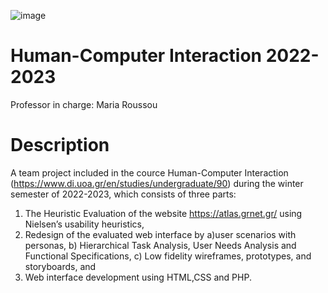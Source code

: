 ![image](https://github.com/anaitezk/HCI22-23/assets/76975631/eb66f617-1975-4d6c-a693-54367a275275)
# Human-Computer Interaction 2022-2023
Professor in charge: Maria Roussou

# Description
A team project included in the cource Human-Computer Interaction (https://www.di.uoa.gr/en/studies/undergraduate/90) during the winter semester of 2022-2023, which consists of three parts: 
1. The Heuristic Evaluation of the website https://atlas.grnet.gr/ using Nielsen’s usability heuristics,
2. Redesign of the evaluated web interface by a)user scenarios with personas, b) Hierarchical Task Analysis, User Needs Analysis and Functional Specifications, c) Low fidelity wireframes, prototypes, and storyboards, and
3. Web interface development using HTML,CSS and PHP.  
